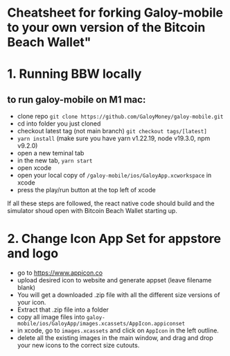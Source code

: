 # Cheatsheet for forking Galoy-mobile to your own version of the Bitcoin Beach Wallet"

# 1. Running BBW locally

## to run galoy-mobile on M1 mac:

- clone repo `git clone https://github.com/GaloyMoney/galoy-mobile.git` 
- cd into folder you just cloned
- checkout latest tag (not main branch) `git checkout tags/[latest]`
- `yarn install` (make sure you have yarn v1.22.19, node v19.3.0, npm v9.2.0)
- open a new teminal tab
- in the new tab, `yarn start`
- open xcode
- open your local copy of `/galoy-mobile/ios/GaloyApp.xcworkspace` in xcode
- press the play/run button at the top left of xcode

If all these steps are followed, the react native code should build and the simulator shoud open with Bitcoin Beach Wallet starting up.

# 2. Change Icon App Set for appstore and logo
- go to https://www.appicon.co
- upload desired icon to website and generate appset (leave filename blank)
- You will get a downloaded .zip file with all the different size versions of your icon.
- Extract that .zip file into a folder
- copy all image files into `galoy-mobile/ios/GaloyApp/images.xcassets/AppIcon.appiconset`
- in xcode, go to `images.xcassets` and click on `AppIcon` in the left outline. 
- delete all the existing images in the main window, and drag and drop your new icons to the correct size cutouts.
